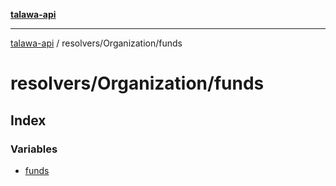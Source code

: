 [**talawa-api**](../../../README.md)

***

[talawa-api](../../../modules.md) / resolvers/Organization/funds

# resolvers/Organization/funds

## Index

### Variables

- [funds](variables/funds.md)
